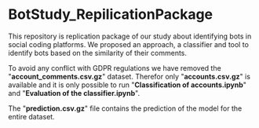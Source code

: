 # BotStudy_RepilicationPackage

This repository is replication package of our study about identifying bots in social coding platforms. We proposed an approach, a classifier and tool to identify bots based on the similarity of their comments.

To avoid any conflict with GDPR regulations we have removed the "**account_comments.csv.gz**" dataset. Therefor only "**accounts.csv.gz**" is available and it is only possible to run "**Classification of accounts.ipynb**" and "**Evaluation of the classifier.ipynb**".

The "**prediction.csv.gz**" file contains the prediction of the model for the entire dataset.

